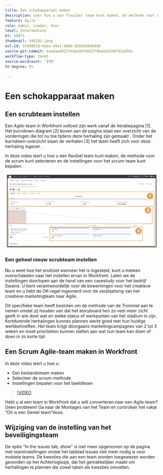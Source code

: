 ```yaml
---
title: Een schokapparaat maken
description: Leer hoe u een flexibel team kunt maken, de methode voor de scrum selecteert en de instellingen voor het scrum-team bepaalt.
feature: Agile
role: Admin, Leader, User
level: Intermediate
kt: 10871
thumbnail: 346281.jpeg
exl-id: 5fd50010-6aba-49af-9094-026b0569e0d8
source-git-commit: eaa6aed422fedae9d78425f9ba9a55b0742ad58c
workflow-type: tm+mt
source-wordcount: '370'
ht-degree: 0%

---
```


# Een schokapparaat maken

## Een scrubteam instellen

Een Agile-team in Workfront voltooit zijn werk vanaf de iteratiepagina [1]. Het burndown-diagram [2] boven aan de pagina staat een overzicht van de vorderingen die tot nu toe tijdens deze herhaling zijn gemaakt . Onder het burndown-overzicht staan de verhalen [3] het team heeft zich voor deze herhaling ingezet .

In deze video leert u hoe u een flexibel team kunt maken, de methode voor de scrum kunt selecteren en de instellingen voor het scrum-team kunt bepalen.

![Teams pagina](assets/scrum-agile-team-page.png)

### Een geheel nieuw scrubteam instellen

Nu u weet hoe het eruitziet wanneer het is ingesteld, kunt u meteen overschakelen naar het instellen ervan in Workfront. Laten we de instellingen doorlopen aan de hand van een casestudy voor het bedrijf Swains. U bent verantwoordelijk voor de bewerkingen voor het creatieve team en u hebt de OK-regel ingevoerd voor de verplaatsing van het creatieve marketingteam naar Agile.


Dit specifieke team heeft besloten om de methode van de Trommel aan te nemen omdat zij houden van dat het storyboard hen zo veel meer zicht geeft in wie doet wat en welke status of werkpunten van het stadium in zijn. Kortdurende herhalingen kunnen plannen werkt goed met hun huidige werkbehoeften. Het team krijgt doorgaans marketingcampagnes van 2 tot 3 weken en moet prioriteiten kunnen stellen aan wat hun team kan doen of doen in zo korte tijd.

## Een Scrum Agile-team maken in Workfront

In deze video leert u hoe u:

- Een bestandsteam maken
- Selecteer de scrum-methode
- Instellingen bepalen voor het beeldteam

>[!VIDEO](https://video.tv.adobe.com/v/346281/?quality=12&learn=on)

Hebt u al een team in Workfront dat u wilt converteren naar een Agile-team? Geen probleem! Ga naar de Montages van het Team en controleer het vakje &quot;Dit is een Geniel team&quot;doos.



## Wijziging van de instelling van het beveiligingsteam

De optie &quot;In the issues tab, show&quot; is niet meer opgenomen op de pagina met teaminstellingen omdat het tabblad Issues niet meer nodig is voor mobiele teams. De kwesties die aan een team worden toegewezen worden gevonden op het Achterloglusje, dat het gemakkelijker maakt om herhalingen te plannen die zowel taken als kwesties omvatten.
